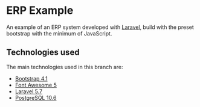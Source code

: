 # ERP Example

An example of an ERP system developed with [Laravel](https://laravel.com/), build with the preset bootstrap with the minimum of JavaScript.

## Technologies used

The main technologies used in this branch are:

* [Bootstrap 4.1](https://getbootstrap.com/docs/4.1/)
* [Font Awesome 5](https://fontawesome.com/cheatsheet)
* [Laravel 5.7](https://laravel.com/docs/5.7)
* [PostgreSQL 10.6](https://www.postgresql.org/docs/10/static/index.html)